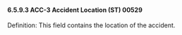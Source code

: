 #### 6.5.9.3 ACC-3 Accident Location (ST) 00529

Definition: This field contains the location of the accident.
